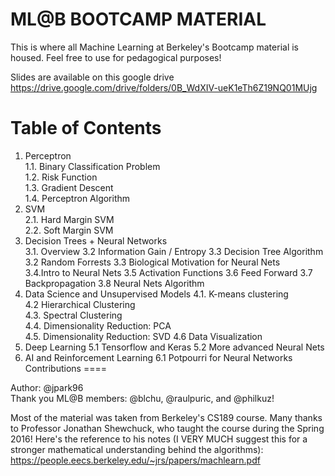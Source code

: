 # ML@B BOOTCAMP MATERIAL 

This is where all Machine Learning at Berkeley's Bootcamp material is housed. Feel free to use for pedagogical purposes!

Slides are available on this google drive https://drive.google.com/drive/folders/0B_WdXIV-ueK1eTh6Z19NQ01MUjg

Table of Contents 
====
1. Perceptron  
  1.1. Binary Classification Problem  
  1.2. Risk Function  
  1.3. Gradient Descent  
  1.4. Perceptron Algorithm
2. SVM  
  2.1. Hard Margin SVM  
  2.2. Soft Margin SVM  
3. Decision Trees + Neural Networks  
  3.1. Overview
  3.2  Information Gain / Entropy
  3.3 Decision Tree Algorithm
  3.2 Random Forrests
  3.3 Biological Motivation for Neural Nets  
  3.4.Intro to Neural Nets
  3.5 Activation Functions
  3.6 Feed Forward
  3.7 Backpropagation
  3.8 Neural Nets Algorithm
4. Data Science and Unsupervised Models 
  4.1. K-means clustering  
  4.2 Hierarchical Clustering  
  4.3. Spectral Clustering  
  4.4. Dimensionality Reduction: PCA  
  4.5. Dimensionality Reduction: SVD
  4.6 Data Visualization
5. Deep Learning
   5.1 Tensorflow and Keras
   5.2 More advanced Neural Nets
6. AI and Reinforcement Learning 
  6.1 Potpourri for Neural Networks
Contributions 
====

Author: @jpark96 <br />
Thank you ML@B members: @blchu, @raulpuric, and @philkuz!

Most of the material was taken from Berkeley's CS189 course. Many thanks to Professor Jonathan Shewchuck, who taught the course during the Spring 2016! Here's the reference to his notes (I VERY MUCH suggest this for a stronger mathematical understanding behind the algorithms): https://people.eecs.berkeley.edu/~jrs/papers/machlearn.pdf
